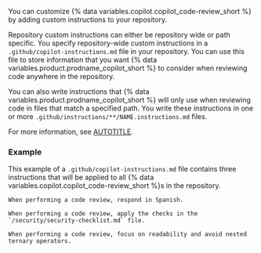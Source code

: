 You can customize {% data variables.copilot.copilot_code-review_short %} by adding custom instructions to your repository.

Repository custom instructions can either be repository wide or path specific. You specify repository-wide custom instructions in a `.github/copilot-instructions.md` file in your repository. You can use this file to store information that you want {% data variables.product.prodname_copilot_short %} to consider when reviewing code anywhere in the repository.

You can also write instructions that {% data variables.product.prodname_copilot_short %} will only use when reviewing code in files that match a specified path. You write these instructions in one or more `.github/instructions/**/NAME.instructions.md` files.

For more information, see [AUTOTITLE](/copilot/customizing-copilot/adding-repository-custom-instructions-for-github-copilot).

### Example

This example of a `.github/copilot-instructions.md` file contains three instructions that will be applied to all {% data variables.copilot.copilot_code-review_short %}s in the repository.

```text
When performing a code review, respond in Spanish.

When performing a code review, apply the checks in the `/security/security-checklist.md` file.

When performing a code review, focus on readability and avoid nested ternary operators.
```
